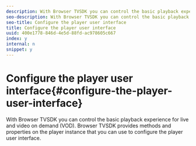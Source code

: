```yaml
---
description: With Browser TVSDK you can control the basic playback experience for live and video on demand (VOD). Browser TVSDK provides methods and properties on the player instance that you can use to configure the player user interface.
seo-description: With Browser TVSDK you can control the basic playback experience for live and video on demand (VOD). Browser TVSDK provides methods and properties on the player instance that you can use to configure the player user interface.
seo-title: Configure the player user interface
title: Configure the player user interface
uuid: 400e1778-846d-4e5d-88fd-ac978605c667
index: y
internal: n
snippet: y
---
```


# Configure the player user interface{#configure-the-player-user-interface}

With Browser TVSDK you can control the basic playback experience for live and video on demand (VOD). Browser TVSDK provides methods and properties on the player instance that you can use to configure the player user interface.

